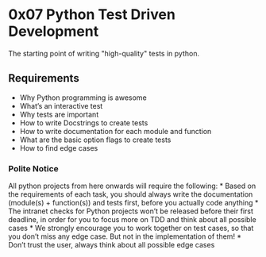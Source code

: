# 0x07 Python Test Driven Development
The starting point of writing "high-quality" tests in python. 

## Requirements
* Why Python programming is awesome
* What’s an interactive test
* Why tests are important
* How to write Docstrings to create tests
* How to write documentation for each module and function
* What are the basic option flags to create tests
* How to find edge cases

### Polite Notice
All python projects from here onwards will require the following:
    * Based on the requirements of each task, you should always write the documentation (module(s) + function(s)) and tests first, before you actually code anything
    * The intranet checks for Python projects won’t be released before their first deadline, in order for you to focus more on TDD and think about all possible cases
    * We strongly encourage you to work together on test cases, so that you don’t miss any edge case. But not in the implementation of them!
    * Don’t trust the user, always think about all possible edge cases
